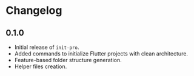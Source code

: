# Changelog

## 0.1.0
- Initial release of `init-pro`.
- Added commands to initialize Flutter projects with clean architecture.
- Feature-based folder structure generation.
- Helper files creation.
